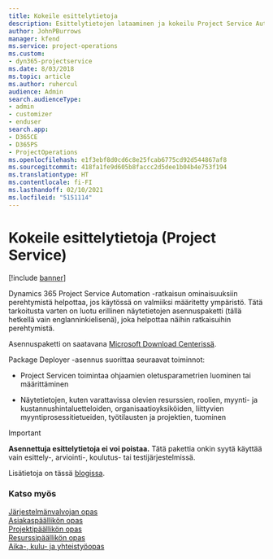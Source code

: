 ```yaml
---
title: Kokeile esittelytietoja
description: Esittelytietojen lataaminen ja kokeilu Project Service Automationissa.
author: JohnPBurrows
manager: kfend
ms.service: project-operations
ms.custom:
- dyn365-projectservice
ms.date: 8/03/2018
ms.topic: article
ms.author: ruhercul
audience: Admin
search.audienceType:
- admin
- customizer
- enduser
search.app:
- D365CE
- D365PS
- ProjectOperations
ms.openlocfilehash: e1f3ebf8d0cd6c8e25fcab6775cd92d544867af8
ms.sourcegitcommit: 418fa1fe9d605b8faccc2d5dee1b04b4e753f194
ms.translationtype: HT
ms.contentlocale: fi-FI
ms.lasthandoff: 02/10/2021
ms.locfileid: "5151114"
---
```

# <a name="experiment-with-demo-data-project-service"></a>Kokeile esittelytietoja (Project Service)

[!include [banner](../includes/psa-now-project-operations.md)]

Dynamics 365 Project Service Automation -ratkaisun ominaisuuksiin perehtymistä helpottaa, jos käytössä on valmiiksi määritetty ympäristö. Tätä tarkoitusta varten on luotu erillinen näytetietojen asennuspaketti (tällä hetkellä vain englanninkielisenä), joka helpottaa näihin ratkaisuihin perehtymistä. 

Asennuspaketti on saatavana [Microsoft Download Centerissä](https://go.microsoft.com/fwlink/?linkid=859966).  

Package Deployer -asennus suorittaa seuraavat toiminnot: 
  
-   Project Servicen toimintaa ohjaamien oletusparametrien luominen tai määrittäminen  
  
-   Näytetietojen, kuten varattavissa olevien resurssien, roolien, myynti- ja kustannushintaluetteloiden, organisaatioyksiköiden, liittyvien myyntiprosessitietueiden, työtilausten ja projektien, tuominen    
  
> [!IMPORTANT]
> **Asennettuja esittelytietoja ei voi poistaa.** Tätä pakettia onkin syytä käyttää vain esittely-, arviointi-, koulutus- tai testijärjestelmissä.

Lisätietoja on tässä [blogissa](https://blogs.msdn.microsoft.com/crm/2017/10/24/microsoft-dynamics-365-for-field-service-and-project-service-automation-sample-data).





  
### <a name="see-also"></a>Katso myös  
 [Järjestelmänvalvojan opas](../psa/admin-guide.md)   
 [Asiakaspäällikön opas](../psa/account-manager-guide.md)   
 [Projektipäällikön opas](../psa/project-manager-guide.md)   
 [Resurssipäällikön opas](../psa/resource-manager-guide.md)   
 [Aika-, kulu- ja yhteistyöopas](../psa/time-expense-collaboration-guide.md)
